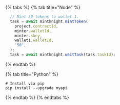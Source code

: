 





{% tabs %}
{% tab title="Node" %}
```javascript
  // Mint 50 tokens to wallet 1.
  task = await mintknight.mintToken(
    project.contractId,
    minter.walletId,
    minter.skey,
	wallet1.walletId,
	'50',
  );
  task = await mintknight.waitTask(task.taskId);
```
{% endtab %}

{% tab title="Python" %}
```
# Install via pip
pip install --upgrade myapi
```
{% endtab %}
{% endtabs %}